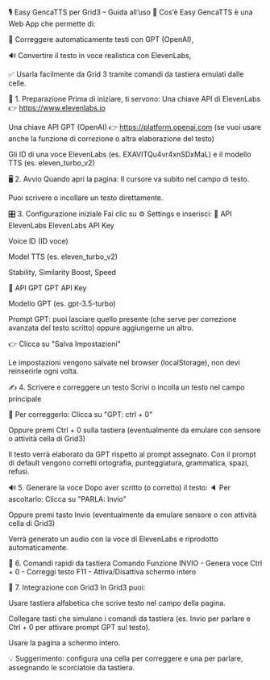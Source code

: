 🎙️ Easy GencaTTS per Grid3 – Guida all’uso
🔧 Cos’è
Easy GencaTTS è una Web App che permette di:

🧠 Correggere automaticamente testi con GPT (OpenAI),

🔊 Convertire il testo in voce realistica con ElevenLabs,

✅ Usarla facilmente da Grid 3 tramite comandi da tastiera emulati dalle celle.

🚀 1. Preparazione
Prima di iniziare, ti servono:
Una chiave API di ElevenLabs 👉 https://www.elevenlabs.io

Una chiave API GPT (OpenAI) 👉 https://platform.openai.com (se vuoi usare anche la funzione di correzione o altra elaborazione del testo)

Gli ID di una voce ElevenLabs (es. EXAVITQu4vr4xnSDxMaL) e il modello TTS (es. eleven_turbo_v2)

🖥️ 2. Avvio
Quando apri la pagina:
Il cursore va subito nel campo di testo.

Puoi scrivere o incollare un testo direttamente.

🎛️ 3. Configurazione iniziale
Fai clic su ⚙️ Settings e inserisci:
🔑 API ElevenLabs
ElevenLabs API Key

Voice ID (ID voce)

Model TTS (es. eleven_turbo_v2)

Stability, Similarity Boost, Speed

🔑 API GPT
GPT API Key

Modello GPT (es. gpt-3.5-turbo)

Prompt GPT: puoi lasciare quello presente (che serve per correzione avanzata del testo scritto) oppure aggiungerne un altro.

👉 Clicca su "Salva Impostazioni"

Le impostazioni vengono salvate nel browser (localStorage), non devi reinserirle ogni volta.

✍️ 4. Scrivere e correggere un testo
Scrivi o incolla un testo nel campo principale

🧠 Per correggerlo:
Clicca su "GPT: ctrl + 0"

Oppure premi Ctrl + 0 sulla tastiera (eventualmente da emulare con sensore o attività cella di Grid3)

Il testo verrà elaborato da GPT rispetto al prompt assegnato. Con il prompt di default vengono corretti ortografia, punteggiatura, grammatica, spazi, refusi. 

🔊 5. Generare la voce
Dopo aver scritto (o corretto) il testo:
🔈 Per ascoltarlo:
Clicca su "PARLA: Invio"

Oppure premi tasto Invio (eventualmente da emulare sensore o con attività cella di Grid3)

Verrà generato un audio con la voce di ElevenLabs e riprodotto automaticamente.

🧹 6. Comandi rapidi da tastiera
Comando	Funzione
INVIO -	Genera voce
Ctrl + 0 -	Correggi testo
F11 -	Attiva/Disattiva schermo intero

🧩 7. Integrazione con Grid3
In Grid3 puoi:

Usare tastiera alfabetica che scrive testo nel campo della pagina.

Collegare tasti che simulano i comandi da tastiera (es. Invio per parlare e Ctrl + 0 per attivare prompt GPT sul testo).

Usare la pagina a schermo intero.

💡 Suggerimento: configura una cella per correggere e una per parlare, assegnando le scorciatoie da tastiera.


